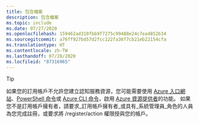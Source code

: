 ```yaml
---
title: 包含檔案
description: 包含檔案
ms.topic: include
ms.date: 07/27/2020
ms.openlocfilehash: 159462ad310fbb9f7275c99488e24c7ea4852b34
ms.sourcegitcommit: a76ff927bd57d2fcc122fa36f7cb21eb22154cfa
ms.translationtype: HT
ms.contentlocale: zh-TW
ms.lasthandoff: 07/28/2020
ms.locfileid: "87316965"
---
```

> [!Tip]
> 如果您的訂用帳戶不允許您建立認知服務資源，您可能需要使用 [Azure 入口網站](../../azure-resource-manager/management/resource-providers-and-types.md#azure-powershell)、[PowerShell 命令](../../azure-resource-manager/management/resource-providers-and-types.md#azure-powershell)或 [Azure CLI 命令](../../azure-resource-manager/management/resource-providers-and-types.md#azure-cli)，啟用 [Azure 資源提供者](../../azure-resource-manager/management/resource-providers-and-types.md#azure-portal)的功能。 如果您不是訂用帳戶擁有者，請要求_訂用帳戶擁有者_或具有_系統管理員_角色的人員為您完成註冊，或要求將 /register/action 權限授與您的帳戶。